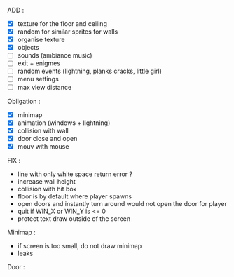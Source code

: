 ADD : 
- [X] texture for the floor and ceiling
- [X] random for similar sprites for walls
- [X] organise texture
- [X] objects
- [ ] sounds (ambiance music)
- [ ] exit + enigmes
- [ ] random events (lightning, planks cracks, little girl)
- [ ] menu settings
- [ ] max view distance

Obligation :
- [x] minimap
- [x] animation (windows + lightning)
- [x] collision with wall
- [x] door close and open
- [x] mouv with mouse

FIX :
<!-- - parsing, when search len of map need to suppr whitespace at the end -->
<!-- - Need to read directory for animation -->
<!-- - stop parsing if not valid caracter on the map -->
<!-- - Check if multiple definition of a texture incompatible -->
<!-- - Segfault when no default sprites for symbol in map -->
<!-- - makefile -->
<!-- - security on exiting the map is broken -->
<!-- - object parsing -->
- line with only white space return error ?
- increase wall height
- collision with hit box
- floor is by default where player spawns
- open doors and instantly turn around would not open the door for player
- quit if WIN_X or WIN_Y is <= 0
- protect text draw outside of the screen

Minimap : 
- if screen is too small, do not draw minimap
- leaks

Door :
<!-- - texture door only print the half two time -->
<!-- - opti door open -->
<!-- - door parsing -->
<!-- - doors on side of map -->
